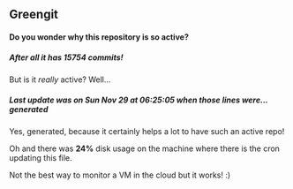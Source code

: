 ## Greengit

#### Do you wonder why this repository is so active?

##### After all it has 15754 commits!

But is it *really* active? Well...

##### Last update was on Sun Nov 29 at 06:25:05 when those lines were... generated

Yes, generated, because it certainly helps a lot to have such an active repo!

Oh and there was **24%** disk usage on the machine
where there is the cron updating this file.

Not the best way to monitor a VM in the cloud but it works! :)
